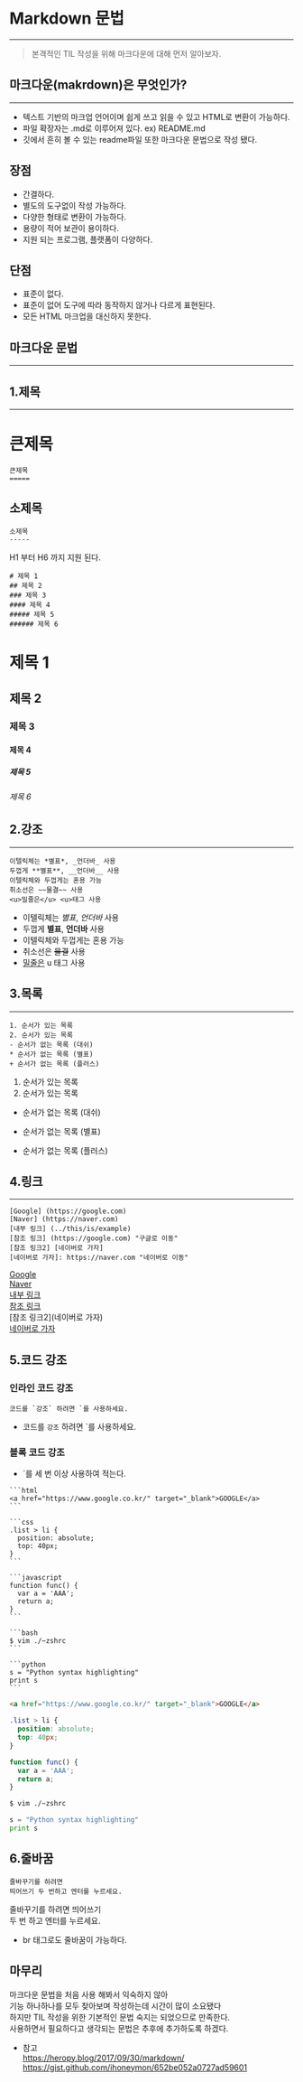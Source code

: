 # Markdown 문법
***

>본격적인 TIL 작성을 위해 마크다운에 대해 먼저 알아보자.

## 마크다운(makrdown)은 무엇인가?
***
- 텍스트 기반의 마크업 언어이며 쉽게 쓰고 읽을 수 있고 HTML로 변환이 가능하다.
- 파일 확장자는 .md로 이루어져 있다. ex) README.md
- 깃에서 흔히 볼 수 있는 readme파일 또한 마크다운 문법으로 작성 됐다.

## 장점
- 간결하다.
- 별도의 도구없이 작성 가능하다.
- 다양한 형태로 변환이 가능하다.
- 용량이 적어 보관이 용이하다.
- 지원 되는 프로그램, 플랫폼이 다양하다.

## 단점
- 표준이 없다.
- 표준이 없어 도구에 따라 동작하지 않거나 다르게 표현된다.
- 모든 HTML 마크업을 대신하지 못한다.

## 마크다운 문법
***

## 1.제목
***


큰제목
====
```
큰제목
=====
```
소제목
-----
```
소제목
-----
```

H1 부터 H6 까지 지원 된다.

```
# 제목 1
## 제목 2
### 제목 3
#### 제목 4
##### 제목 5
###### 제목 6
```
# 제목 1
## 제목 2
### 제목 3
#### 제목 4
##### 제목 5
###### 제목 6

## 2.강조
***
```
이텔릭체는 *별표*, _언더바_ 사용
두껍게 **별표**, __언더바__ 사용
이텔릭체와 두껍게는 혼용 가능
취소선은 ~~물결~~ 사용
<u>밀줄은</u> <u>태그 사용
```

- 이텔릭체는 *별표*, _언더바_ 사용  
- 두껍게 **별표**, __언더바__ 사용  
- 이텔릭체와 두껍게는 혼용 가능  
- 취소선은 ~~물결~~ 사용  
- <u>밀줄은</u> u 태그 사용

## 3.목록
***

```
1. 순서가 있는 목록
2. 순서가 있는 목록
- 순서가 없는 목록 (대쉬)
* 순서가 없는 목록 (별표)
+ 순서가 없는 목록 (플러스)
```
1. 순서가 있는 목록
2. 순서가 있는 목록
- 순서가 없는 목록 (대쉬)
* 순서가 없는 목록 (별표)
+ 순서가 없는 목록 (플러스)

## 4.링크
***

```
[Google] (https://google.com)
[Naver] (https://naver.com)
[내부 링크] (../this/is/example)
[참조 링크] (https://google.com) "구글로 이동"
[참조 링크2] [네이버로 가자]
[네이버로 가자]: https://naver.com "네이버로 이동"  
```
[Google](https://google.com)  
[Naver](https://naver.com)  
[내부 링크](../this/is/example)  
[참조 링크](https://google.com)  
[참조 링크2](네이버로 가자)  
[네이버로 가자](https://naver.com)

## 5.코드 강조

### 인라인 코드 강조
```
코드를 `강조` 하려면 `를 사용하세요.
```
- 코드를 `강조` 하려면 `를 사용하세요.

### 블록 코드 강조
- `를 세 번 이상 사용하여 적는다. 

````
```html
<a href="https://www.google.co.kr/" target="_blank">GOOGLE</a>
```

```css
.list > li {
  position: absolute;
  top: 40px;
}
```

```javascript
function func() {
  var a = 'AAA';
  return a;
}
```

```bash
$ vim ./~zshrc
```

```python
s = "Python syntax highlighting"
print s
```
````
```html
<a href="https://www.google.co.kr/" target="_blank">GOOGLE</a>
```

```css
.list > li {
  position: absolute;
  top: 40px;
}
```

```javascript
function func() {
  var a = 'AAA';
  return a;
}
```

```bash
$ vim ./~zshrc
```

```python
s = "Python syntax highlighting"
print s
```

## 6.줄바꿈
```
줄바꾸기를 하려면  
띄어쓰기 두 번하고 엔터를 누르세요.
```
줄바꾸기를 하려면 띄어쓰기  
두 번 하고 엔터를 누르세요.
- br 태그로도 줄바꿈이 가능하다.

## 마무리
마크다운 문법을 처음 사용 해봐서 익숙하지 않아  
기능 하나하나를 모두 찾아보며 작성하는데 시간이 많이 소요됐다  
하지만 TIL 작성을 위한 기본적인 문법 숙지는 되었으므로 만족한다.  
사용하면서 필요하다고 생각되는 문법은 추후에 추가하도록 하겠다.

+ 참고  
https://heropy.blog/2017/09/30/markdown/
  https://gist.github.com/ihoneymon/652be052a0727ad59601














